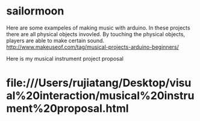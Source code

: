 # sailormoon


Here are some exampeles of making music with arduino. In these projects there are all physical objects invovled. By touching the physical objects, players are able to make certain sound. 
http://www.makeuseof.com/tag/musical-projects-arduino-beginners/

Here is my musical instrument project proposal
# file:///Users/rujiatang/Desktop/visual%20interaction/musical%20instrument%20proposal.html
